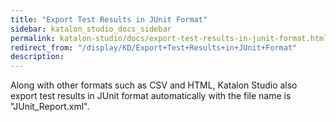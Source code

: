 ```yaml
---
title: "Export Test Results in JUnit Format" 
sidebar: katalon_studio_docs_sidebar
permalink: katalon-studio/docs/export-test-results-in-junit-format.html 
redirect_from: "/display/KD/Export+Test+Results+in+JUnit+Format" 
description: 
---
```

Along with other formats such as CSV and HTML, Katalon Studio also export test results in JUnit format automatically with the file name is "JUnit_Report.xml".